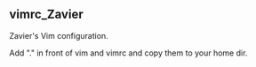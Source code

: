 vimrc_Zavier
-------------------
Zavier's Vim configuration.

Add "." in front of vim and vimrc and copy them to your home dir.
